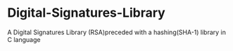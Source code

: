 # Digital-Signatures-Library
A Digital Signatures Library (RSA)preceded with a hashing(SHA-1) library in C language 
